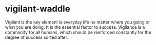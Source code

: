 # vigilant-waddle
Vigilant is the key element is everyday life no matter where you going or what you are doing. It is the essential factor to success. 
Vigilance is a commodity for all humans, which should be reinforced constantly for the degree of success sorted after.
